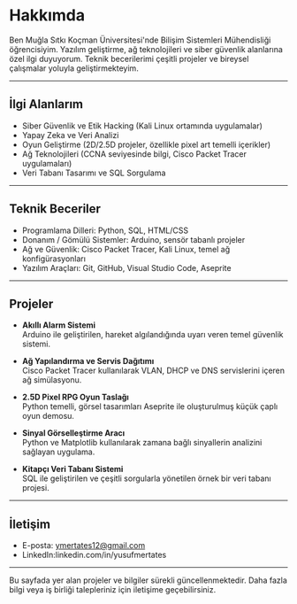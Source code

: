 # Hakkımda

Ben Muğla Sıtkı Koçman Üniversitesi'nde Bilişim Sistemleri Mühendisliği öğrencisiyim. Yazılım geliştirme, ağ teknolojileri ve siber güvenlik alanlarına özel ilgi duyuyorum. Teknik becerilerimi çeşitli projeler ve bireysel çalışmalar yoluyla geliştirmekteyim.

---

## İlgi Alanlarım

- Siber Güvenlik ve Etik Hacking (Kali Linux ortamında uygulamalar)
- Yapay Zeka ve Veri Analizi
- Oyun Geliştirme (2D/2.5D projeler, özellikle pixel art temelli içerikler)
- Ağ Teknolojileri (CCNA seviyesinde bilgi, Cisco Packet Tracer uygulamaları)
- Veri Tabanı Tasarımı ve SQL Sorgulama

---

## Teknik Beceriler

- Programlama Dilleri: Python, SQL, HTML/CSS
- Donanım / Gömülü Sistemler: Arduino, sensör tabanlı projeler
- Ağ ve Güvenlik: Cisco Packet Tracer, Kali Linux, temel ağ konfigürasyonları
- Yazılım Araçları: Git, GitHub, Visual Studio Code, Aseprite

---

## Projeler

- **Akıllı Alarm Sistemi**  
  Arduino ile geliştirilen, hareket algılandığında uyarı veren temel güvenlik sistemi.

- **Ağ Yapılandırma ve Servis Dağıtımı**  
  Cisco Packet Tracer kullanılarak VLAN, DHCP ve DNS servislerini içeren ağ simülasyonu.

- **2.5D Pixel RPG Oyun Taslağı**  
  Python temelli, görsel tasarımları Aseprite ile oluşturulmuş küçük çaplı oyun demosu.

- **Sinyal Görselleştirme Aracı**  
  Python ve Matplotlib kullanılarak zamana bağlı sinyallerin analizini sağlayan uygulama.

- **Kitapçı Veri Tabanı Sistemi**  
  SQL ile geliştirilen ve çeşitli sorgularla yönetilen örnek bir veri tabanı projesi.

---

## İletişim

- E-posta: ymertates12@gmail.com
- LinkedIn:linkedin.com/in/yusufmertates

---

Bu sayfada yer alan projeler ve bilgiler sürekli güncellenmektedir. Daha fazla bilgi veya iş birliği talepleriniz için iletişime geçebilirsiniz.
